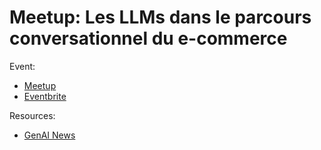 
# Meetup: Les LLMs dans le parcours conversationnel du e-commerce

Event:
- [Meetup](https://www.meetup.com/generative-ai-nantes/events/299526726/)
- [Eventbrite](https://www.eventbrite.com/e/billets-8-conf-iadvize-les-llms-dans-le-parcours-conversationnel-du-e-commerce-853555215627)

Resources:
- [GenAI News](./genai-news.pdf)
